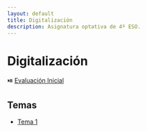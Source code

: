 ```yaml
---
layout: default
title: Digitalización
description: Asignatura optativa de 4º ESO.
---
```


# Digitalización

⏯️ [Evaluación Inicial](https://forms.office.com/e/QTWPvT7akq)

## Temas

- [Tema 1](./sa1)